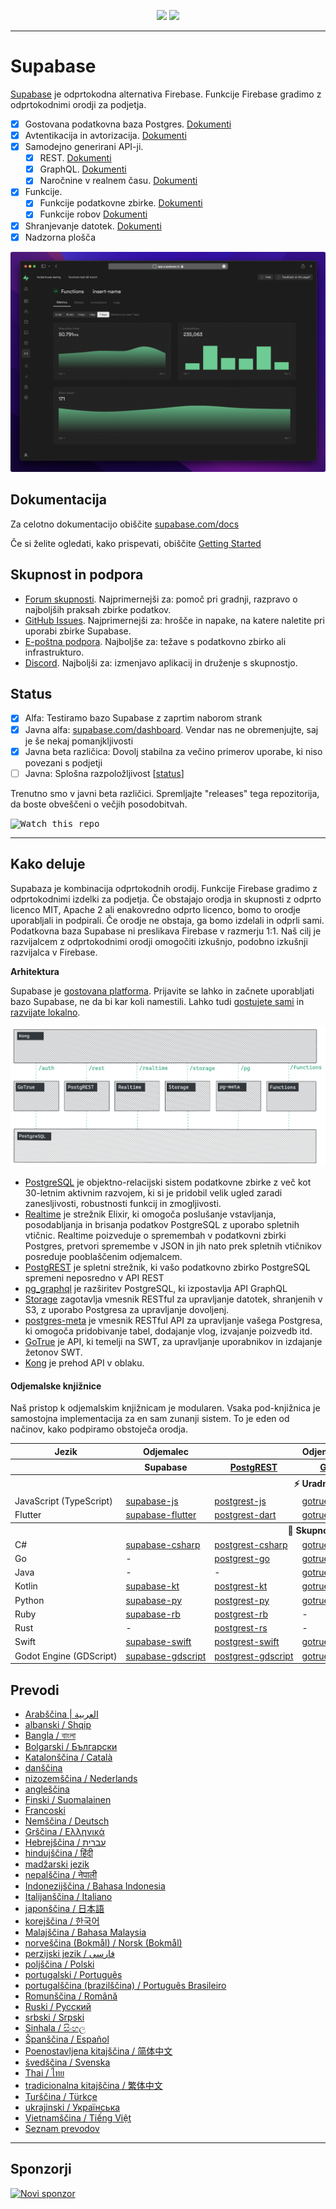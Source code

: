 <p align="center">
<img src="https://user-images.githubusercontent.com/8291514/213727234-cda046d6-28c6-491a-b284-b86c5cede25d.png#gh-light-mode-only">
<img src="https://user-images.githubusercontent.com/8291514/213727225-56186826-bee8-43b5-9b15-86e839d89393.png#gh-dark-mode-only">
</p>

---

# Supabase

[Supabase](https://supabase.com) je odprtokodna alternativa Firebase. Funkcije Firebase gradimo z odprtokodnimi orodji za podjetja.

- [x] Gostovana podatkovna baza Postgres. [Dokumenti](https://supabase.com/docs/guides/database)
- [x] Avtentikacija in avtorizacija. [Dokumenti](https://supabase.com/docs/guides/auth)
- [x] Samodejno generirani API-ji.
  - [x] REST. [Dokumenti](https://supabase.com/docs/guides/database/api#rest-api)
  - [x] GraphQL. [Dokumenti](https://supabase.com/docs/guides/database/api#graphql-api)
  - [x] Naročnine v realnem času. [Dokumenti](https://supabase.com/docs/guides/database/api#realtime-api)
- [x] Funkcije.
  - [x] Funkcije podatkovne zbirke. [Dokumenti](https://supabase.com/docs/guides/database/functions)
  - [x] Funkcije robov [Dokumenti](https://supabase.com/docs/guides/functions)
- [x] Shranjevanje datotek. [Dokumenti](https://supabase.com/docs/guides/storage)
- [x] Nadzorna plošča

![Supabase Dashboard](https://raw.githubusercontent.com/supabase/supabase/master/apps/www/public/images/github/supabase-dashboard.png)

## Dokumentacija

Za celotno dokumentacijo obiščite [supabase.com/docs](https://supabase.com/docs)

Če si želite ogledati, kako prispevati, obiščite [Getting Started](../DEVELOPERS.md)

## Skupnost in podpora

- [Forum skupnosti](https://github.com/supabase/supabase/discussions). Najprimernejši za: pomoč pri gradnji, razpravo o najboljših praksah zbirke podatkov.
- [GitHub Issues](https://github.com/supabase/supabase/issues). Najprimernejši za: hrošče in napake, na katere naletite pri uporabi zbirke Supabase.
- [E-poštna podpora](https://supabase.com/docs/support#business-support). Najboljše za: težave s podatkovno zbirko ali infrastrukturo.
- [Discord](https://discord.supabase.com). Najboljši za: izmenjavo aplikacij in druženje s skupnostjo.

## Status

- [x] Alfa: Testiramo bazo Supabase z zaprtim naborom strank
- [x] Javna alfa: [supabase.com/dashboard](https://supabase.com/dashboard). Vendar nas ne obremenjujte, saj je še nekaj pomanjkljivosti
- [x] Javna beta različica: Dovolj stabilna za večino primerov uporabe, ki niso povezani s podjetji
- [ ] Javna: Splošna razpoložljivost [[status](https://supabase.com/docs/guides/getting-started/features#feature-status)]

Trenutno smo v javni beta različici. Spremljajte "releases" tega repozitorija, da boste obveščeni o večjih posodobitvah.

<kbd><img src="https://raw.githubusercontent.com/supabase/supabase/d5f7f413ab356dc1a92075cb3cee4e40a957d5b1/web/static/watch-repo.gif" alt="Watch this repo"/></kbd>

---

## Kako deluje

Supabaza je kombinacija odprtokodnih orodij. Funkcije Firebase gradimo z odprtokodnimi izdelki za podjetja. Če obstajajo orodja in skupnosti z odprto licenco MIT, Apache 2 ali enakovredno odprto licenco, bomo to orodje uporabljali in podpirali. Če orodje ne obstaja, ga bomo izdelali in odprli sami. Podatkovna baza Supabase ni preslikava Firebase v razmerju 1:1. Naš cilj je razvijalcem z odprtokodnimi orodji omogočiti izkušnjo, podobno izkušnji razvijalca v Firebase.

**Arhitektura**

Supabase je [gostovana platforma](https://supabase.com/dashboard). Prijavite se lahko in začnete uporabljati bazo Supabase, ne da bi kar koli namestili.
Lahko tudi [gostujete sami](https://supabase.com/docs/guides/hosting/overview) in [razvijate lokalno](https://supabase.com/docs/guides/local-development).

![Arhitektura](https://github.com/supabase/supabase/blob/master/apps/docs/public/img/supabase-architecture.png)

- [PostgreSQL](https://www.postgresql.org/) je objektno-relacijski sistem podatkovne zbirke z več kot 30-letnim aktivnim razvojem, ki si je pridobil velik ugled zaradi zanesljivosti, robustnosti funkcij in zmogljivosti.
- [Realtime](https://github.com/supabase/realtime) je strežnik Elixir, ki omogoča poslušanje vstavljanja, posodabljanja in brisanja podatkov PostgreSQL z uporabo spletnih vtičnic. Realtime poizveduje o spremembah v podatkovni zbirki Postgres, pretvori spremembe v JSON in jih nato prek spletnih vtičnikov posreduje pooblaščenim odjemalcem.
- [PostgREST](http://postgrest.org/) je spletni strežnik, ki vašo podatkovno zbirko PostgreSQL spremeni neposredno v API REST
- [pg_graphql](http://github.com/supabase/pg_graphql/) je razširitev PostgreSQL, ki izpostavlja API GraphQL
- [Storage](https://github.com/supabase/storage-api) zagotavlja vmesnik RESTful za upravljanje datotek, shranjenih v S3, z uporabo Postgresa za upravljanje dovoljenj.
- [postgres-meta](https://github.com/supabase/postgres-meta) je vmesnik RESTful API za upravljanje vašega Postgresa, ki omogoča pridobivanje tabel, dodajanje vlog, izvajanje poizvedb itd.
- [GoTrue](https://github.com/netlify/gotrue) je API, ki temelji na SWT, za upravljanje uporabnikov in izdajanje žetonov SWT.
- [Kong](https://github.com/Kong/kong) je prehod API v oblaku.

#### Odjemalske knjižnice

Naš pristop k odjemalskim knjižnicam je modularen. Vsaka pod-knjižnica je samostojna implementacija za en sam zunanji sistem. To je eden od načinov, kako podpiramo obstoječa orodja.

<table style="table-layout:fixed; white-space: nowrap;">
  <tr>
    <th>Jezik</th>
    <th>Odjemalec</th>
    <th colspan="5">Odjemalci funkcij (v paketu z odjemalcem Supabase)</th>
  </tr>
  
  <tr>
    <th></th>
    <th>Supabase</th>
    <th><a href="https://github.com/postgrest/postgrest" target="_blank" rel="noopener noreferrer">PostgREST</a></th>
    <th><a href="https://github.com/supabase/gotrue" target="_blank" rel="noopener noreferrer">GoTrue</a></th>
    <th><a href="https://github.com/supabase/realtime" target="_blank" rel="noopener noreferrer">Realtime</a></th>
    <th><a href="https://github.com/supabase/storage-api" target="_blank" rel="noopener noreferrer">Storage</a></th>
    <th>Functions</th>
  </tr>
  <!-- TEMPLATE FOR NEW ROW -->
  <!-- START ROW
  <tr>
    <td>lang</td>
    <td><a href="https://github.com/supabase-community/supabase-lang" target="_blank" rel="noopener noreferrer">supabase-lang</a></td>
    <td><a href="https://github.com/supabase-community/postgrest-lang" target="_blank" rel="noopener noreferrer">postgrest-lang</a></td>
    <td><a href="https://github.com/supabase-community/gotrue-lang" target="_blank" rel="noopener noreferrer">gotrue-lang</a></td>
    <td><a href="https://github.com/supabase-community/realtime-lang" target="_blank" rel="noopener noreferrer">realtime-lang</a></td>
    <td><a href="https://github.com/supabase-community/storage-lang" target="_blank" rel="noopener noreferrer">storage-lang</a></td>
  </tr>
  END ROW -->
  
  <th colspan="7">⚡️ Uradni ⚡️</th>
  
  <tr>
    <td>JavaScript (TypeScript)</td>
    <td><a href="https://github.com/supabase/supabase-js" target="_blank" rel="noopener noreferrer">supabase-js</a></td>
    <td><a href="https://github.com/supabase/postgrest-js" target="_blank" rel="noopener noreferrer">postgrest-js</a></td>
    <td><a href="https://github.com/supabase/gotrue-js" target="_blank" rel="noopener noreferrer">gotrue-js</a></td>
    <td><a href="https://github.com/supabase/realtime-js" target="_blank" rel="noopener noreferrer">realtime-js</a></td>
    <td><a href="https://github.com/supabase/storage-js" target="_blank" rel="noopener noreferrer">storage-js</a></td>
    <td><a href="https://github.com/supabase/functions-js" target="_blank" rel="noopener noreferrer">functions-js</a></td>
  </tr>
    <tr>
    <td>Flutter</td>
    <td><a href="https://github.com/supabase/supabase-flutter" target="_blank" rel="noopener noreferrer">supabase-flutter</a></td>
    <td><a href="https://github.com/supabase/postgrest-dart" target="_blank" rel="noopener noreferrer">postgrest-dart</a></td>
    <td><a href="https://github.com/supabase/gotrue-dart" target="_blank" rel="noopener noreferrer">gotrue-dart</a></td>
    <td><a href="https://github.com/supabase/realtime-dart" target="_blank" rel="noopener noreferrer">realtime-dart</a></td>
    <td><a href="https://github.com/supabase/storage-dart" target="_blank" rel="noopener noreferrer">storage-dart</a></td>
    <td><a href="https://github.com/supabase/functions-dart" target="_blank" rel="noopener noreferrer">functions-dart</a></td>
  </tr>
  
  <th colspan="7">💚 Skupnost 💚</th>
  
  <tr>
    <td>C#</td>
    <td><a href="https://github.com/supabase-community/supabase-csharp" target="_blank" rel="noopener noreferrer">supabase-csharp</a></td>
    <td><a href="https://github.com/supabase-community/postgrest-csharp" target="_blank" rel="noopener noreferrer">postgrest-csharp</a></td>
    <td><a href="https://github.com/supabase-community/gotrue-csharp" target="_blank" rel="noopener noreferrer">gotrue-csharp</a></td>
    <td><a href="https://github.com/supabase-community/realtime-csharp" target="_blank" rel="noopener noreferrer">realtime-csharp</a></td>
    <td><a href="https://github.com/supabase-community/storage-csharp" target="_blank" rel="noopener noreferrer">storage-csharp</a></td>
    <td><a href="https://github.com/supabase-community/functions-csharp" target="_blank" rel="noopener noreferrer">functions-csharp</a></td>
  </tr>
  <tr>
    <td>Go</td>
    <td>-</td>
    <td><a href="https://github.com/supabase-community/postgrest-go" target="_blank" rel="noopener noreferrer">postgrest-go</a></td>
    <td><a href="https://github.com/supabase-community/gotrue-go" target="_blank" rel="noopener noreferrer">gotrue-go</a></td>
    <td>-</td>
    <td><a href="https://github.com/supabase-community/storage-go" target="_blank" rel="noopener noreferrer">storage-go</a></td>
    <td><a href="https://github.com/supabase-community/functions-go" target="_blank" rel="noopener noreferrer">functions-go</a></td>
  </tr>
  <tr>
    <td>Java</td>
    <td>-</td>
    <td>-</td>
    <td><a href="https://github.com/supabase-community/gotrue-java" target="_blank" rel="noopener noreferrer">gotrue-java</a></td>
    <td>-</td>
    <td><a href="https://github.com/supabase-community/storage-java" target="_blank" rel="noopener noreferrer">storage-java</a></td>
    <td>-</td>
  </tr>
  <tr>
    <td>Kotlin</td>
    <td><a href="https://github.com/supabase-community/supabase-kt" target="_blank" rel="noopener noreferrer">supabase-kt</a></td>
    <td><a href="https://github.com/supabase-community/supabase-kt/tree/master/Postgrest" target="_blank" rel="noopener noreferrer">postgrest-kt</a></td>
    <td><a href="https://github.com/supabase-community/supabase-kt/tree/master/GoTrue" target="_blank" rel="noopener noreferrer">gotrue-kt</a></td>
    <td><a href="https://github.com/supabase-community/supabase-kt/tree/master/Realtime" target="_blank" rel="noopener noreferrer">realtime-kt</a></td>
    <td><a href="https://github.com/supabase-community/supabase-kt/tree/master/Storage" target="_blank" rel="noopener noreferrer">storage-kt</a></td>
    <td><a href="https://github.com/supabase-community/supabase-kt/tree/master/Functions" target="_blank" rel="noopener noreferrer">functions-kt</a></td>
  </tr>
  <tr>
    <td>Python</td>
    <td><a href="https://github.com/supabase-community/supabase-py" target="_blank" rel="noopener noreferrer">supabase-py</a></td>
    <td><a href="https://github.com/supabase-community/postgrest-py" target="_blank" rel="noopener noreferrer">postgrest-py</a></td>
    <td><a href="https://github.com/supabase-community/gotrue-py" target="_blank" rel="noopener noreferrer">gotrue-py</a></td>
    <td><a href="https://github.com/supabase-community/realtime-py" target="_blank" rel="noopener noreferrer">realtime-py</a></td>
    <td><a href="https://github.com/supabase-community/storage-py" target="_blank" rel="noopener noreferrer">storage-py</a></td>
    <td><a href="https://github.com/supabase-community/functions-py" target="_blank" rel="noopener noreferrer">functions-py</a></td>
  </tr>
  <tr>
    <td>Ruby</td>
    <td><a href="https://github.com/supabase-community/supabase-rb" target="_blank" rel="noopener noreferrer">supabase-rb</a></td>
    <td><a href="https://github.com/supabase-community/postgrest-rb" target="_blank" rel="noopener noreferrer">postgrest-rb</a></td>
    <td>-</td>
    <td>-</td>
    <td>-</td>
    <td>-</td>
  </tr>
  <tr>
    <td>Rust</td>
    <td>-</td>
    <td><a href="https://github.com/supabase-community/postgrest-rs" target="_blank" rel="noopener noreferrer">postgrest-rs</a></td>
    <td>-</td>
    <td>-</td>
    <td>-</td>
    <td>-</td>
  </tr>
  <tr>
    <td>Swift</td>
    <td><a href="https://github.com/supabase-community/supabase-swift" target="_blank" rel="noopener noreferrer">supabase-swift</a></td>
    <td><a href="https://github.com/supabase-community/postgrest-swift" target="_blank" rel="noopener noreferrer">postgrest-swift</a></td>
    <td><a href="https://github.com/supabase-community/gotrue-swift" target="_blank" rel="noopener noreferrer">gotrue-swift</a></td>
    <td><a href="https://github.com/supabase-community/realtime-swift" target="_blank" rel="noopener noreferrer">realtime-swift</a></td>
    <td><a href="https://github.com/supabase-community/storage-swift" target="_blank" rel="noopener noreferrer">storage-swift</a></td>
    <td><a href="https://github.com/supabase-community/functions-swift" target="_blank" rel="noopener noreferrer">functions-swift</a></td>
  </tr>
  <tr>
    <td>Godot Engine (GDScript)</td>
    <td><a href="https://github.com/supabase-community/godot-engine.supabase" target="_blank" rel="noopener noreferrer">supabase-gdscript</a></td>
    <td><a href="https://github.com/supabase-community/postgrest-gdscript" target="_blank" rel="noopener noreferrer">postgrest-gdscript</a></td>
    <td><a href="https://github.com/supabase-community/gotrue-gdscript" target="_blank" rel="noopener noreferrer">gotrue-gdscript</a></td>
    <td><a href="https://github.com/supabase-community/realtime-gdscript" target="_blank" rel="noopener noreferrer">realtime-gdscript</a></td>
    <td><a href="https://github.com/supabase-community/storage-gdscript" target="_blank" rel="noopener noreferrer">storage-gdscript</a></td>
    <td><a href="https://github.com/supabase-community/functions-gdscript" target="_blank" rel="noopener noreferrer">functions-gdscript</a></td>
  </tr>
  
</table>

<!--- Remove this list if you're translating to another language, it's hard to keep updated across multiple files-->
<!--- Keep only the link to the list of translation files-->

## Prevodi

- [Arabščina | العربية](/i18n/README.ar.md)
- [albanski / Shqip](/i18n/README.sq.md)
- [Bangla / বাংলা](/i18n/README.bn.md)
- [Bolgarski / Български](/i18n/README.bg.md)
- [Katalonščina / Català](/i18n/README.ca.md)
- [danščina](/i18n/README.da.md)
- [nizozemščina / Nederlands](/i18n/README.nl.md)
- [angleščina](https://github.com/supabase/supabase)
- [Finski / Suomalainen](/i18n/README.fi.md)
- [Francoski](/i18n/README.fr.md)
- [Nemščina / Deutsch](/i18n/README.de.md)
- [Grščina / Ελληνικά](/i18n/README.gr.md)
- [Hebrejščina / עברית](/i18n/README.he.md)
- [hindujščina / हिंदी](/i18n/README.hi.md)
- [madžarski jezik](/i18n/README.hu.md)
- [nepalščina / नेपाली](/i18n/README.ne.md)
- [Indonezijščina / Bahasa Indonesia](/i18n/README.id.md)
- [Italijanščina / Italiano](/i18n/README.it.md)
- [japonščina / 日本語](/i18n/README.jp.md)
- [korejščina / 한국어](/i18n/README.ko.md)
- [Malajščina / Bahasa Malaysia](/i18n/README.ms.md)
- [norveščina (Bokmål) / Norsk (Bokmål)](/i18n/README.nb-no.md)
- [perzijski jezik / فارسی](/i18n/README.fa.md)
- [poljščina / Polski](/i18n/README.pl.md)
- [portugalski / Português](/i18n/README.pt.md)
- [portugalščina (brazilščina) / Português Brasileiro](/i18n/README.pt-br.md)
- [Romunščina / Română](/i18n/README.ro.md)
- [Ruski / Pусский](/i18n/README.ru.md)
- [srbski / Srpski](/i18n/README.sr.md)
- [Sinhala / සිංහල](/i18n/README.si.md)
- [Španščina / Español](/i18n/README.es.md)
- [Poenostavljena kitajščina / 简体中文](/i18n/README.zh-cn.md)
- [švedščina / Svenska](/i18n/README.sv.md)
- [Thai / ไทย](/i18n/README.th.md)
- [tradicionalna kitajščina / 繁体中文](/i18n/README.zh-tw.md)
- [Turščina / Türkçe](/i18n/README.tr.md)
- [ukrajinski / Українська](/i18n/README.uk.md)
- [Vietnamščina / Tiếng Việt](/i18n/README.vi-vn.md)
- [Seznam prevodov](/i18n/languages.md) <!--- Keep only this -->

---

## Sponzorji

[![Novi sponzor](https://user-images.githubusercontent.com/10214025/90518111-e74bbb00-e198-11ea-8f88-c9e3c1aa4b5b.png)](https://github.com/sponsors/supabase)
